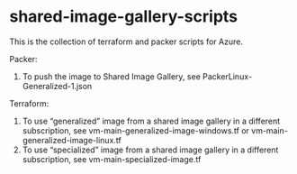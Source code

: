 # shared-image-gallery-scripts
This is the collection of terraform and packer scripts for Azure.

Packer:
1.	To push the image to Shared Image Gallery, see PackerLinux-Generalized-1.json

Terraform:
1.	To use “generalized” image from a shared image gallery in a different subscription, see vm-main-generalized-image-windows.tf or vm-main-generalized-image-linux.tf 
2.	To use “specialized” image from a shared image gallery in a different subscription, see vm-main-specialized-image.tf
